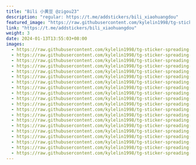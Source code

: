 ```yaml
---
title: "Bili 小黄豆 @zigou23"
description: "regular: https://t.me/addstickers/bili_xiaohuangdou"
featured_image: "https://raw.githubusercontent.com/kylelin1998/tg-sticker-spreading-worldwide-images/main/img/4d878903-82b7-4343-b0b8-41ed6086633c.jpg"
link: "https://t.me/addstickers/bili_xiaohuangdou"
weight: 3
date: 2024-01-13T13:55:03+08:00
images:
  - https://raw.githubusercontent.com/kylelin1998/tg-sticker-spreading-worldwide-images/main/img/4d878903-82b7-4343-b0b8-41ed6086633c.jpg
  - https://raw.githubusercontent.com/kylelin1998/tg-sticker-spreading-worldwide-images/main/img/ad9faef2-75fc-4334-ada7-3b78a54d9a57.jpg
  - https://raw.githubusercontent.com/kylelin1998/tg-sticker-spreading-worldwide-images/main/img/5efd0e35-1216-4bef-97d2-47837e394531.jpg
  - https://raw.githubusercontent.com/kylelin1998/tg-sticker-spreading-worldwide-images/main/img/2972c5af-e9fd-47fe-b305-2e71b6fa3878.jpg
  - https://raw.githubusercontent.com/kylelin1998/tg-sticker-spreading-worldwide-images/main/img/05bb354c-dfc8-40a7-8218-e35eeac1c840.jpg
  - https://raw.githubusercontent.com/kylelin1998/tg-sticker-spreading-worldwide-images/main/img/2900e839-1ba5-47cc-a20e-6d2ea2738edc.jpg
  - https://raw.githubusercontent.com/kylelin1998/tg-sticker-spreading-worldwide-images/main/img/2320435a-8df5-4a98-ac0e-1b2ec1033fe7.jpg
  - https://raw.githubusercontent.com/kylelin1998/tg-sticker-spreading-worldwide-images/main/img/cf7cbbb4-ee85-472f-9f99-691984a27862.jpg
  - https://raw.githubusercontent.com/kylelin1998/tg-sticker-spreading-worldwide-images/main/img/93ff572e-783e-4f10-b6ce-c42aed5f8934.jpg
  - https://raw.githubusercontent.com/kylelin1998/tg-sticker-spreading-worldwide-images/main/img/b1320220-f33e-49b4-8fec-27cb8866b62a.jpg
  - https://raw.githubusercontent.com/kylelin1998/tg-sticker-spreading-worldwide-images/main/img/0e9ee326-a8fb-4601-bb8a-ec7de8b25e6d.jpg
  - https://raw.githubusercontent.com/kylelin1998/tg-sticker-spreading-worldwide-images/main/img/6d4d87ed-1653-4a58-9e40-bf7eaf98b29a.jpg
  - https://raw.githubusercontent.com/kylelin1998/tg-sticker-spreading-worldwide-images/main/img/1fe2145e-3e01-4b35-b841-1d547bc8035b.jpg
  - https://raw.githubusercontent.com/kylelin1998/tg-sticker-spreading-worldwide-images/main/img/d3ea5225-8e36-4a1e-86ea-13e51cfc4cd9.jpg
  - https://raw.githubusercontent.com/kylelin1998/tg-sticker-spreading-worldwide-images/main/img/908d0ca4-2201-4576-8607-390bb62841e9.jpg
  - https://raw.githubusercontent.com/kylelin1998/tg-sticker-spreading-worldwide-images/main/img/e9e574b4-e29f-427b-b867-45b512da2699.jpg
  - https://raw.githubusercontent.com/kylelin1998/tg-sticker-spreading-worldwide-images/main/img/4a2bbccd-d0f2-4298-8bec-be078315b434.jpg
  - https://raw.githubusercontent.com/kylelin1998/tg-sticker-spreading-worldwide-images/main/img/fd7b7805-0dc1-4ef5-8c50-16ad39941d0c.jpg
  - https://raw.githubusercontent.com/kylelin1998/tg-sticker-spreading-worldwide-images/main/img/908570ba-95f2-4dc5-bef8-78fd69cfb796.jpg
  - https://raw.githubusercontent.com/kylelin1998/tg-sticker-spreading-worldwide-images/main/img/cf5df615-c007-4b7b-b74b-94736b6423ce.jpg
---
```

